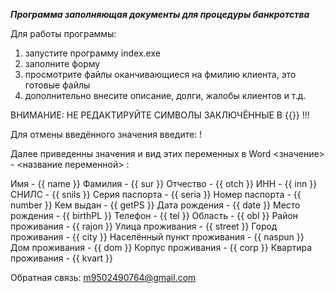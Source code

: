 *****Программа заполняющая документы для процедуры банкротства*****

Для работы программы:
1. запустите программу index.exe
2. заполните форму
4. просмотрите файлы оканчивающиеся на фмилию клиента, это готовые файлы
3. дополнительно внесите описание, долги, жалобы клиентов и т.д.

ВНИМАНИЕ: НЕ РЕДАКТИРУЙТЕ СИМВОЛЫ ЗАКЛЮЧЁННЫЕ В {{}} !!!

Для отмены введённого значения введите: !

Далее приведенны значения и вид этих переменных в Word
<значение> - <название переменной> :

Имя - {{ name }}
Фамилия - {{ sur }}
Отчество - {{ otch }}
ИНН - {{ inn }}
СНИЛС - {{ snils }}
Серия паспорта - {{ seria }}
Номер паспорта - {{ number }}
Кем выдан - {{ getPS }}
Дата рождения - {{ date }}
Место рождения - {{ birthPL }}
Телефон - {{ tel }}
Область - {{ obl }}
Район проживания - {{ rajon }}
Улица проживания - {{ street }}
Город проживания - {{ city }}
Населённый пункт проживания - {{ naspun }}
Дом проживания - {{ dom }}
Корпус проживания - {{ corp }}
Квартира проживания - {{ kvart }}

Обратная связь: m9502490764@gmail.com


